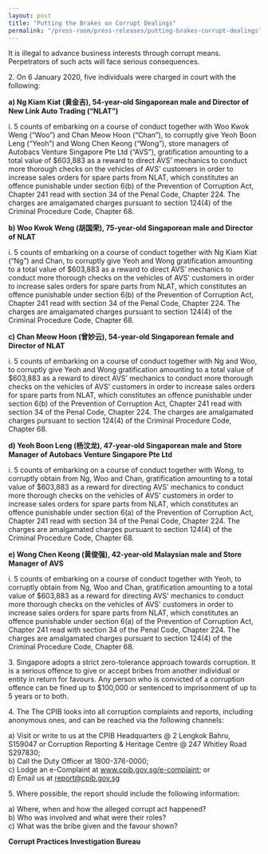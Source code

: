 ```yaml
---
layout: post
title: "Putting the Brakes on Corrupt Dealings"
permalink: "/press-room/press-releases/putting-brakes-corrupt-dealings"
---
```

It is illegal to advance business interests through corrupt means. Perpetrators of such acts will face serious consequences.

2\.        On 6 January 2020, five individuals were charged in court with the following: 

**a)    Ng Kiam Kiat (黄金吉), 54-year-old Singaporean male and Director of New Link Auto Trading (“NLAT”)**

i.      5 counts of embarking on a course of conduct together with Woo Kwok Weng (“Woo”) and Chan Meow Hoon (“Chan”), to corruptly give Yeoh Boon Leng (“Yeoh”) and Wong Chen Keong (“Wong”), store managers of Autobacs Venture Singapore Pte Ltd (“AVS”),  gratification amounting to a total value of $603,883 as a reward to direct AVS’ mechanics to conduct more thorough checks on the vehicles of AVS' customers in order to increase sales orders for spare parts from NLAT, which constitutes an offence punishable under section 6(b) of the Prevention of Corruption Act, Chapter 241 read with section 34 of the Penal Code, Chapter 224. The charges are amalgamated charges pursuant to section 124(4) of the Criminal Procedure Code, Chapter 68.

**b)    Woo Kwok Weng (胡国荣), 75-year-old Singaporean male and Director of NLAT**

i.      5 counts of embarking on a course of conduct together with Ng Kiam Kiat (“Ng”) and Chan, to corruptly give Yeoh and Wong gratification amounting to a total value of $603,883 as a reward to direct AVS’ mechanics to conduct more thorough checks on the vehicles of AVS' customers in order to increase sales orders for spare parts from NLAT, which constitutes an offence punishable under section 6(b) of the Prevention of Corruption Act, Chapter 241 read with section 34 of the Penal Code, Chapter 224. The charges are amalgamated charges pursuant to section 124(4) of the Criminal Procedure Code, Chapter 68.

**c)    Chan Meow Hoon (曾妙云), 54-year-old Singaporean female and Director of NLAT**

i.      5 counts of embarking on a course of conduct together with Ng and Woo, to corruptly give Yeoh and Wong gratification amounting to a total value of $603,883 as a reward to direct AVS’ mechanics to conduct more thorough checks on the vehicles of AVS' customers in order to increase sales orders for spare parts from NLAT, which constitutes an offence punishable under section 6(b) of the Prevention of Corruption Act, Chapter 241 read with section 34 of the Penal Code, Chapter 224. The charges are amalgamated charges pursuant to section 124(4) of the Criminal Procedure Code, Chapter 68.

**d)    Yeoh Boon Leng (杨汶龙), 47-year-old Singaporean male and Store Manager of Autobacs Venture Singapore Pte Ltd**

i.      5 counts of embarking on a course of conduct together with Wong, to corruptly obtain from Ng, Woo and Chan, gratification amounting to a total value of $603,883 as a reward for directing AVS’ mechanics to conduct more thorough checks on the vehicles of AVS' customers in order to increase sales orders for spare parts from NLAT, which constitutes an offence punishable under section 6(a) of the Prevention of Corruption Act, Chapter 241 read with section 34 of the Penal Code, Chapter 224. The charges are amalgamated charges pursuant to section 124(4) of the Criminal Procedure Code, Chapter 68.

**e)    Wong Chen Keong (黄俊强), 42-year-old Malaysian male and Store Manager of AVS**

i.      5 counts of embarking on a course of conduct together with Yeoh, to corruptly obtain from Ng, Woo and Chan, gratification amounting to a total value of $603,883 as a reward for directing AVS’ mechanics to conduct more thorough checks on the vehicles of AVS' customers in order to increase sales orders for spare parts from NLAT, which constitutes an offence punishable under section 6(a) of the Prevention of Corruption Act, Chapter 241 read with section 34 of the Penal Code, Chapter 224. The charges are amalgamated charges pursuant to section 124(4) of the Criminal Procedure Code, Chapter 68.

3\.         Singapore adopts a strict zero-tolerance approach towards corruption. It is a serious offence to give or accept bribes from another individual or entity in return for favours. Any person who is convicted of a corruption offence can be fined up to $100,000 or sentenced to imprisonment of up to 5 years or to both.

4\.          The The CPIB looks into all corruption complaints and reports, including anonymous ones, and can be reached via the following channels:

a) Visit or write to us at the CPIB Headquarters @ 2 Lengkok Bahru, S159047 or Corruption Reporting & Heritage Centre @ 247 Whitley Road S297830;<br />
b) Call the Duty Officer at 1800-376-0000;<br />
c) Lodge an e-Complaint at <a href="https://www.cpib.gov.sg/e-complaint"><span style="color: #0066cc;">www.cpib.gov.sg/e-complaint</span></a>; or<br />
d) Email us at <a class="spamspan" href="mailto:report@cpib.gov.sg">report@cpib.gov.sg</a>

5\.        Where possible, the report should include the following information:

a) Where, when and how the alleged corrupt act happened?<br />
b) Who was involved and what were their roles?<br />
c) What was the bribe given and the favour shown?

**Corrupt Practices Investigation Bureau**
